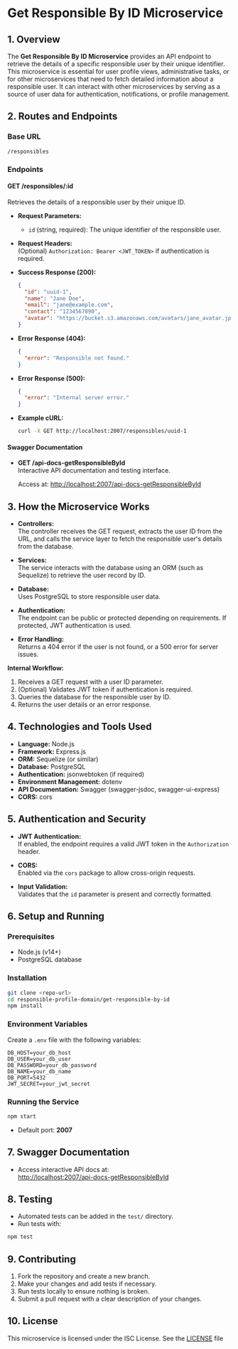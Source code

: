 # Get Responsible By ID Microservice

## 1. Overview

The **Get Responsible By ID Microservice** provides an API endpoint to retrieve the details of a specific responsible user by their unique identifier. This microservice is essential for user profile views, administrative tasks, or for other microservices that need to fetch detailed information about a responsible user. It can interact with other microservices by serving as a source of user data for authentication, notifications, or profile management.

## 2. Routes and Endpoints

### Base URL

```
/responsibles
```

### Endpoints

#### **GET /responsibles/:id**

Retrieves the details of a responsible user by their unique ID.

- **Request Parameters:**
  - `id` (string, required): The unique identifier of the responsible user.

- **Request Headers:**  
  (Optional) `Authorization: Bearer <JWT_TOKEN>` if authentication is required.

- **Success Response (200):**
  ```json
  {
    "id": "uuid-1",
    "name": "Jane Doe",
    "email": "jane@example.com",
    "contact": "1234567890",
    "avatar": "https://bucket.s3.amazonaws.com/avatars/jane_avatar.jpg"
  }
  ```

- **Error Response (404):**
  ```json
  {
    "error": "Responsible not found."
  }
  ```

- **Error Response (500):**
  ```json
  {
    "error": "Internal server error."
  }
  ```

- **Example cURL:**
  ```sh
  curl -X GET http://localhost:2007/responsibles/uuid-1
  ```

#### **Swagger Documentation**

- **GET /api-docs-getResponsibleById**  
  Interactive API documentation and testing interface.

  Access at: [http://localhost:2007/api-docs-getResponsibleById](http://localhost:2007/api-docs-getResponsibleById)

## 3. How the Microservice Works

- **Controllers:**  
  The controller receives the GET request, extracts the user ID from the URL, and calls the service layer to fetch the responsible user's details from the database.

- **Services:**  
  The service interacts with the database using an ORM (such as Sequelize) to retrieve the user record by ID.

- **Database:**  
  Uses PostgreSQL to store responsible user data.

- **Authentication:**  
  The endpoint can be public or protected depending on requirements. If protected, JWT authentication is used.

- **Error Handling:**  
  Returns a 404 error if the user is not found, or a 500 error for server issues.

**Internal Workflow:**
1. Receives a GET request with a user ID parameter.
2. (Optional) Validates JWT token if authentication is required.
3. Queries the database for the responsible user by ID.
4. Returns the user details or an error response.

## 4. Technologies and Tools Used

- **Language:** Node.js
- **Framework:** Express.js
- **ORM:** Sequelize (or similar)
- **Database:** PostgreSQL
- **Authentication:** jsonwebtoken (if required)
- **Environment Management:** dotenv
- **API Documentation:** Swagger (swagger-jsdoc, swagger-ui-express)
- **CORS:** cors

## 5. Authentication and Security

- **JWT Authentication:**  
  If enabled, the endpoint requires a valid JWT token in the `Authorization` header.

- **CORS:**  
  Enabled via the `cors` package to allow cross-origin requests.

- **Input Validation:**  
  Validates that the `id` parameter is present and correctly formatted.

## 6. Setup and Running

### Prerequisites

- Node.js (v14+)
- PostgreSQL database

### Installation

```sh
git clone <repo-url>
cd responsible-profile-domain/get-responsible-by-id
npm install
```

### Environment Variables

Create a `.env` file with the following variables:

```
DB_HOST=your_db_host
DB_USER=your_db_user
DB_PASSWORD=your_db_password
DB_NAME=your_db_name
DB_PORT=5432
JWT_SECRET=your_jwt_secret
```

### Running the Service

```sh
npm start
```

- Default port: **2007**

## 7. Swagger Documentation

- Access interactive API docs at:  
  [http://localhost:2007/api-docs-getResponsibleById](http://localhost:2007/api-docs-getResponsibleById)

## 8. Testing

- Automated tests can be added in the `test/` directory.
- Run tests with:

```sh
npm test
```

## 9. Contributing

1. Fork the repository and create a new branch.
2. Make your changes and add tests if necessary.
3. Run tests locally to ensure nothing is broken.
4. Submit a pull request with a clear description of your changes.

## 10. License

This microservice is licensed under the ISC License. See the [LICENSE](LICENSE) file